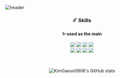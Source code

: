 ![header](https://capsule-render.vercel.app/api?type=cylinder&color=9FB4FF&height=70&section=header&text=KimGaeun&fontSize=20&fontColor=fff)


<div align="center">

### ☄️ Skills 

#### ✨ used as the main

<img src="https://img.shields.io/badge/JAVASCRIPT-F7DF1E??style=flatr&logo=JavaScript&logoColor=black">
<img src="https://img.shields.io/badge/HTML-E34F26??style=flatr&logo=HTML5&logoColor=white">
<img src="https://img.shields.io/badge/CSS-1572B6??style=flatr&logo=CSS3&logoColor=white">
<img src="https://img.shields.io/badge/REACT-61DAFB??style=flatr&logo=React&logoColor=black">

<br/>


<img src="https://img.shields.io/badge/JAVA-007396??style=flatr&logo=Java&logoColor=white">
<img src="https://img.shields.io/badge/MYSQL-4479A1??style=flatr&logo=MySQL&logoColor=white">
<img src="https://img.shields.io/badge/PYTHON-3776AB??style=flatr&logo=Python&logoColor=white">
<img src="https://img.shields.io/badge/REACTNATIVE-61DAFB??style=flatr&logo=React&logoColor=black">  

<br/> 
<br/> 
<br/>  

![KimGaeun0806's GitHub stats](https://github-readme-stats.vercel.app/api?username=KimGaeun0806&show_icons=true&theme=buefy)

</div>







